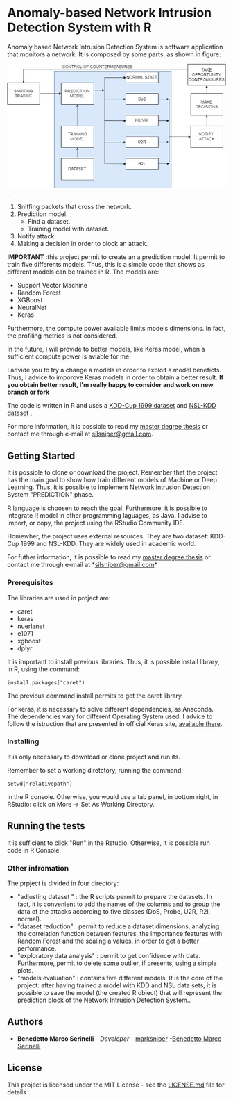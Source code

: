 # Anomaly-based Network Intrusion Detection System with R

Anomaly based Network Intrusion Detection System is software application that monitors a network. It is composed by some parts, as shown in figure:


![figure](img/nids.jpg "block diagram for NIDS").


1. Sniffing packets that cross the network.
2. Prediction model.
    - Find a dataset.
    - Training model with dataset.
3. Notify attack
4. Making a decision in order to block an attack.

**IMPORTANT** :this project permit to create an a prediction model. It permit to train five differents models.
Thus, this is a simple code that shows as different models can be trained in R.
The models are:

- Support Vector Machine
- Random Forest
- XGBoost
- NeuralNet
- Keras

Furthermore, the compute power available limits models dimensions. In fact, the profiling metrics is not considered.

In the future, I will provide to better models, like Keras model, when a sufficient compute power is aviable for me.

I advide you to try a change a models in order to exploit a model beneficts. Thus, I advice to imporove Keras models in order to obtain a better result. 
**If you obtain better result, I'm really happy to consider and work on new branch or fork**

The code is written in R and uses a [KDD-Cup 1999 dataset](http://kdd.ics.uci.edu/databases/kddcup99/kddcup99.html) and [NSL-KDD dataset](https://github.com/defcom17/NSL_KDD) .

For more information, it is possible to read my [master degree thesis](https://drive.google.com/open?id=1VPBtQhsF4hWB7W0ethwvmocEd5vrYyMQ) or contact me through e-mail at silsniper@gmail.com.
  
## Getting Started

It is possible to clone or download the project.
Remember that the project has the main goal to show how train different models of Machine or Deep Learning.
Thus, it is possible to implement Network Intrusion Detection System \"PREDICTION\" phase.

R language is choosen to reach the goal. Furthermore, it is possible to integrate R model in other programming laguages, as Java. I advise to import, or copy, the project using the RStudio Community IDE.

Homewher, the project uses external resources. They are two dataset: KDD-Cup 1999 and NSL-KDD. They are widely used in academic world.

For futher information, it is possible to read my [master degree thesis](https://drive.google.com/open?id=1VPBtQhsF4hWB7W0ethwvmocEd5vrYyMQ) or contact me through e-mail at \*silsniper@gmail.com\*

### Prerequisites

The libraries are used in project are:

  - caret
  - keras
  - nuerlanet
  - e1071
  - xgboost
  - dplyr

It is important to install previous libraries. Thus, it is possible install library, in R, using the command: 

```
install.packages("caret")
```
The previous command install permits to get the caret library.

For keras, it is necessary to solve different dependencies, as Anaconda. The dependencies vary for different Operating  System used. I advice to follow the istruction that are presented in official Keras site, [available there](https://keras.rstudio.com/).

### Installing

It is only necessary to download or clone project and run its.

Remember to set a working diretctory, running the command:
```
setwd("relativepath")
```
in the R console. Otherwise, you would use a tab panel, in bottom right, in RStudio:
click on More -> Set As Working Directory.

## Running the tests

It is sufficient to click \"Run\" in the Rstudio. Otherwise, it is possible run code in R Console.

### Other infromation

The prpject is divided in four directory:

  - \"adjusting dataset \" : the R scripts permit to prepare the datasets. In fact, it is convenient to add the names of the columns and to group the data of the attacks according to five classes (DoS, Probe, U2R, R2l, normal).
  - \"dataset reduction\" : permit to reduce a dataset dimensions, analyzing the correlation function between features, the importance features with Random Forest and the scaling a values, in order to get a better performance.
  - \"exploratory data analysis\" : permit to get confidence with data. Furthermore, permit to delete some outlier, if presents, using a simple plots. 
  - \"models evaluation\" : contains five different models. It is the core of the project: after having trained a model with KDD and NSL data sets, it is possible to save the model (the created R object) that will represent the prediction block of the Network Intrusion Detection System.. 

## Authors

* **Benedetto Marco Serinelli** - *Developer* - [marksniper](https://github.com/marksniper/)
-[Benedetto Marco Serinelli](https://www.linkedin.com/in/benedetto-marco-serinelli-983228162)

## License

This project is licensed under the MIT License - see the [LICENSE.md](LICENSE.md) file for details